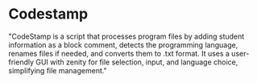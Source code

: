 # Codestamp
"CodeStamp is a script that processes program files by adding student information as a block comment, detects the programming language, renames files if needed, and converts them to .txt format. It uses a user-friendly GUI with zenity for file selection, input, and language choice, simplifying file management."

